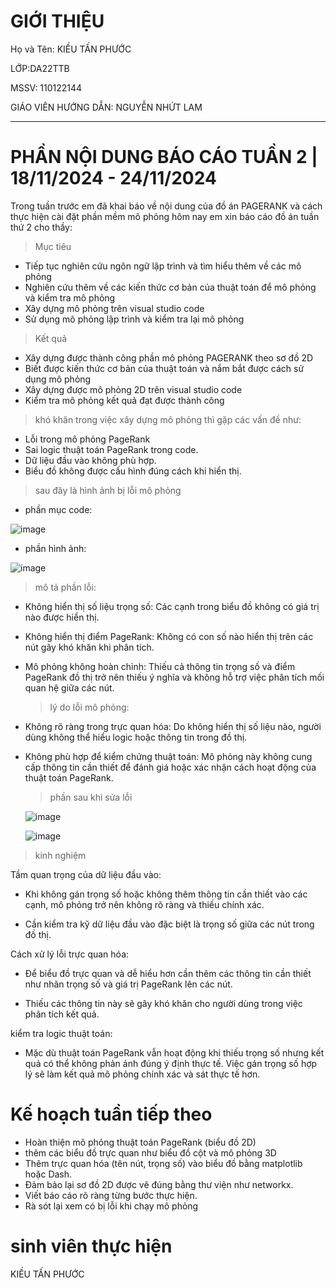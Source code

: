 # GIỚI THIỆU

Họ và Tên: KIỀU TẤN PHƯỚC

LỚP:DA22TTB

MSSV: 110122144

GIÁO VIÊN HƯỚNG DẪN: NGUYỄN NHỨT LAM

------------------------------------------------------------
# PHẦN NỘI DUNG BÁO CÁO TUẦN 2 | 18/11/2024 - 24/11/2024

Trong tuần trước em đã khai báo về nội dung của đồ án PAGERANK và cách thực hiện cài đặt phần mềm mô phỏng hôm nay em xin báo cáo đồ án tuần thứ 2 cho thầy:
> Mục tiêu
-	Tiếp tục nghiên cứu ngôn ngữ lập trình và tìm hiểu thêm về các mô phỏng 
-	Nghiên cứu thêm về các kiến thức cơ bản của thuật toán để mô phỏng và kiểm tra mô phỏng
-	Xây dựng mô phỏng trên visual studio code
-	Sử dụng mô phỏng lập trình và kiểm tra lại mô phỏng

> Kết quả 
-	Xây dựng được thành công phần mô phỏng PAGERANK theo sơ đồ 2D
-	Biết được kiến thức cơ bản của thuật toán và nắm bắt được cách sử dụng mô phỏng
-	Xây dựng được mô phỏng 2D trên visual studio code 
-	Kiểm tra mô phỏng kết quả đạt được thành công

> khó khăn
trong việc xây dựng mô phỏng thì gặp các vấn đề như:
- Lỗi trong mô phỏng PageRank 
-	Sai logic thuật toán PageRank trong code.
-	Dữ liệu đầu vào không phù hợp.
-	Biểu đồ không được cấu hình đúng cách khi hiển thị.
  
> sau đây là hình ảnh bị lỗi mô phỏng
- phần mục code:
  
![image](https://github.com/user-attachments/assets/c4d8cb80-2df3-4ec7-8964-61b7e8ebfaed)



- phần hình ảnh:
  
![image](https://github.com/user-attachments/assets/2ab2d508-f3db-4996-af78-185d4f1c1705)


> mô tả phần lỗi:

- Không hiển thị số liệu trọng số: Các cạnh trong biểu đồ không có giá trị nào được hiển thị.
  
- Không hiển thị điểm PageRank: Không có con số nào hiển thị trên các nút gây khó khăn khi phân tích.
  
- Mô phỏng không hoàn chỉnh: Thiếu cả thông tin trọng số và điểm PageRank đồ thị trở nên thiếu ý nghĩa và không hỗ trợ việc phân tích mối quan hệ giữa các nút.

  > lý do lỗi mô phỏng:
  
- Không rõ ràng trong trực quan hóa: Do không hiển thị số liệu nào, người dùng không thể hiểu logic hoặc thông tin trong đồ thị.
- Không phù hợp để kiểm chứng thuật toán: Mô phỏng này không cung cấp thông tin cần thiết để đánh giá hoặc xác nhận cách hoạt động của thuật toán PageRank.

  > phần sau khi sửa lỗi

  ![image](https://github.com/user-attachments/assets/f711dc6d-97e6-483f-9425-886c7b3d1892)

  ![image](https://github.com/user-attachments/assets/7c7b0bf7-1ad4-4764-9505-12a7e85abc16)


  
> kinh nghiệm

Tầm quan trọng của dữ liệu đầu vào:

- Khi không gán trọng số hoặc không thêm thông tin cần thiết vào các cạnh, mô phỏng trở nên không rõ ràng và thiếu chính xác.
  
- Cần kiểm tra kỹ dữ liệu đầu vào đặc biệt là trọng số giữa các nút trong đồ thị.

Cách xử lý lỗi trực quan hóa:

- Để biểu đồ trực quan và dễ hiểu hơn cần thêm các thông tin cần thiết như nhãn trọng số và giá trị PageRank lên các nút.

- Thiếu các thông tin này sẽ gây khó khăn cho người dùng trong việc phân tích kết quả.

kiểm tra logic thuật toán:

- Mặc dù thuật toán PageRank vẫn hoạt động khi thiếu trọng số nhưng kết quả có thể không phản ánh đúng ý định thực tế. Việc gán trọng số hợp lý sẽ làm kết quả mô phỏng chính xác và sát thực tế hơn.

# Kế hoạch tuần tiếp theo

-	Hoàn thiện mô phỏng thuật toán PageRank (biểu đồ 2D)
- thêm các biểu đồ trực quan như biểu đồ cột và mô phỏng 3D
-	 Thêm trực quan hóa (tên nút, trọng số) vào biểu đồ bằng matplotlib hoặc Dash.
-	 Đảm bảo lại sơ đồ 2D được vẽ đúng bằng thư viện như networkx.
-	Viết báo cáo rõ ràng từng bước thực hiện.
-	Rà sót lại xem có bị lỗi khi chạy mô phỏng 

# sinh viên thực hiện

KIỀU TẤN PHƯỚC



